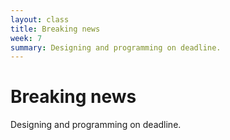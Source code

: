 ```yaml
---
layout: class
title: Breaking news
week: 7
summary: Designing and programming on deadline.
---
```


# Breaking news

Designing and programming on deadline.